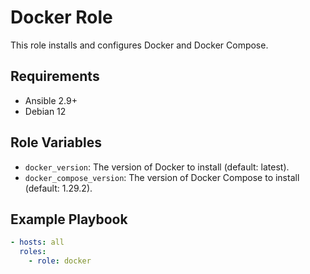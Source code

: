 # Docker Role

This role installs and configures Docker and Docker Compose.

## Requirements

- Ansible 2.9+
- Debian 12

## Role Variables

- `docker_version`: The version of Docker to install (default: latest).
- `docker_compose_version`: The version of Docker Compose to install (default: 1.29.2).

## Example Playbook

```yaml
- hosts: all
  roles:
    - role: docker

